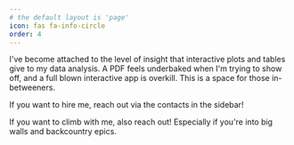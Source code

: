 ```yaml
---
# the default layout is 'page'
icon: fas fa-info-circle
order: 4
---
```


I've become attached to the level of insight that interactive plots and tables give to my data analysis. A PDF feels underbaked when I'm trying to show off, and a full blown interactive app is overkill. This is a space for those in-betweeners.

If you want to hire me, reach out via the contacts in the sidebar!

If you want to climb with me, also reach out! Especially if you're into big walls and backcountry epics.